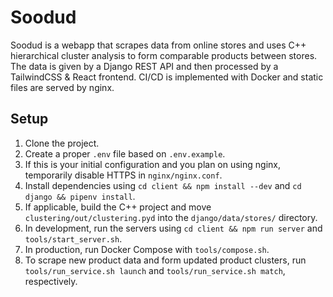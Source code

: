 # Soodud

Soodud is a webapp that scrapes data from online stores and uses C++ hierarchical cluster analysis to form comparable products between stores. The data is given by a Django REST API and then processed by a TailwindCSS & React frontend. CI/CD is implemented with Docker and static files are served by nginx.

## Setup

1. Clone the project.
2. Create a proper `.env` file based on `.env.example`.
3. If this is your initial configuration and you plan on using nginx, temporarily disable HTTPS in `nginx/nginx.conf`.
4. Install dependencies using `cd client && npm install --dev` and `cd django && pipenv install`.
5. If applicable, build the C++ project and move `clustering/out/clustering.pyd` into the `django/data/stores/` directory.
4. In development, run the servers using `cd client && npm run server` and `tools/start_server.sh`.
5. In production, run Docker Compose with `tools/compose.sh`.
6. To scrape new product data and form updated product clusters, run `tools/run_service.sh launch` and `tools/run_service.sh match`, respectively.
